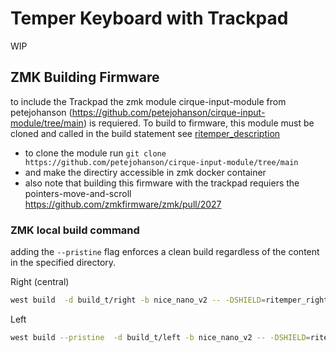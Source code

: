 # Temper Keyboard with Trackpad
WIP

## ZMK Building Firmware

to include the Trackpad  the zmk module cirque-input-module from petejohanson (https://github.com/petejohanson/cirque-input-module/tree/main) is requiered. To build to firmware, this module must be cloned and called in the build statement see [ritemper_description](../../../docu_keyboards/ritemper_splitkeyboard_with_trackpad_i2c_zmk/ritemper_description.md)

- to clone the module run `git clone https://github.com/petejohanson/cirque-input-module/tree/main` 
- and make the directiry accessible in zmk docker container
- also note that building this firmware with the trackpad requiers the pointers-move-and-scroll https://github.com/zmkfirmware/zmk/pull/2027

### ZMK local build command
adding the `--pristine` flag enforces a clean build regardless of the content in the specified directory.


Right (central)
```bash
west build  -d build_t/right -b nice_nano_v2 -- -DSHIELD=ritemper_right -DZMK_CONFIG=/workspaces/zmk-localvolume/zmk-config/config  -DZMK_EXTRA_MODULES="/workspaces/zmk-localvolume/zmk-modules/cirque-input-module;/workspaces/zmk-localvolume/zmk-config"
```

Left
```bash
west build --pristine  -d build_t/left -b nice_nano_v2 -- -DSHIELD=ritemper_left -DZMK_CONFIG=/workspaces/zmk-localvolume/zmk-config/config  -DZMK_EXTRA_MODULES="/workspaces/zmk-localvolume/zmk-modules/cirque-input-module;/workspaces/zmk-localvolume/zmk-config"
```
